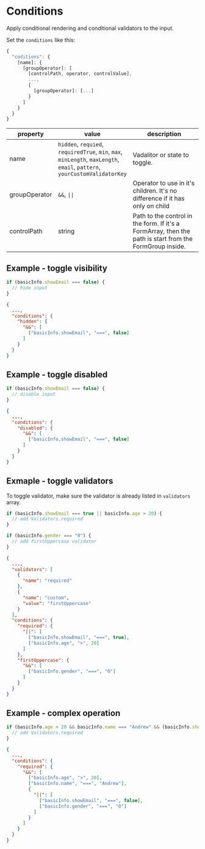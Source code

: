 # Conditions

Apply conditional rendering and conditional validators to the input.

Set the `conditions` like this:

```javascript
{
  "coditions": {
    [name]: {
      [groupOperator]: [
        [controlPath, operator, controlValue],
        ...,
        {
          [groupOperator]: [...]
        }
      ]
    }
  }
}
```

<table>
  <thead>
    <th>property</th>
    <th style="width: 35%">value</th>
    <th>description</th>
  </thead>
  <tbody>
    <tr>
      <td>name</td>
      <td>
        <code>hidden</code>,
        <code>requied</code>,
        <code>requiredTrue</code>,
        <code>min</code>,
        <code>max</code>,
        <code>minLength</code>,
        <code>maxLength</code>,
        <code>email</code>,
        <code>pattern</code>,
        <code>yourCustomValidatorKey</code>
      </td>
      <td>Vadalitor or state to toggle.</td>
    </tr>
    <tr>
      <td>groupOperator</td>
      <td>
        <code>&&</code>,
        <code>||</code>
      </td>
      <td>Operator to use in it's children. It's no difference if it has only on child</td>
    </tr>
    <tr>
      <td>controlPath</td>
      <td>string</td>
      <td>
        Path to the control in the form. If it's a FormArray, then the path is start from the FormGroup inside.
      </td>
    </tr>
  </tbody>
</table>

## Example - toggle visibility

```javascript
if (basicInfo.showEmail === false) {
  // hide input
}
```

```json
{
  ...,
  "conditions": {
    "hidden": {
      "&&": [
        ["basicInfo.showEmail", "===", false]
      ]
    }
  }
}
```

## Example - toggle disabled

```javascript
if (basicInfo.showEmail === false) {
  // disable input
}
```

```json
{
  ...,
  "conditions": {
    "disabled": {
      "&&": [
        ["basicInfo.showEmail", "===", false]
      ]
    }
  }
}
```

## Exmaple - toggle validators

To toggle validator, make sure the validator is already listed in `validators` array.

```javascript
if (basicInfo.showEmail === true || basicInfo.age > 20) {
  // add Validators.required
}

if (basicInfo.gender === "0") {
  // add firstUppercase validator
}
```

```json
{
  ...,
  "validators": [
    {
      "name": "required"
    },
    {
      "name": "custom",
      "value": "firstUppercase"
    }
  ],
  "conditions": {
    "required": {
      "||": [
        ["basicInfo.showEmail", "===", true],
        ["basicInfo.age", ">", 20]
      ]
    },
    "firstUppercase": {
      "&&": [
        ["basicInfo.gender", "===", "0"]
      ]
    }
  }
}
```

## Example - complex operation

```javascript
if (basicInfo.age > 20 && basicInfo.name === "Andrew" && (basicInfo.showEmail === false || basicInfo.gender === "0")) {
  // add Validators.required
}
```

```json
{
  ...,
  "conditions": {
    "required": {
      "&&": [
        ["basicInfo.age", ">", 20],
        ["basicInfo.name", "===", "Andrew"],
        {
          "||": [
            ["basicInfo.showEmail", "===", false],
            ["basicInfo.gender", "===", "0"]
          ]
        }
      ]
    }
  }
}
```
